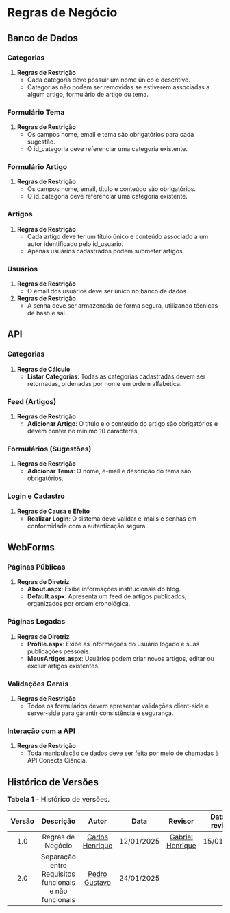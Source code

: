 # Regras de Negócio

## Banco de Dados

### **Categorias**
1. **Regras de Restrição**  
   - Cada categoria deve possuir um nome único e descritivo.
   - Categorias não podem ser removidas se estiverem associadas a algum artigo, formulário de artigo ou tema.

### **Formulário Tema**
1. **Regras de Restrição**  
   - Os campos nome, email e tema são obrigatórios para cada sugestão.
   - O id_categoria deve referenciar uma categoria existente.

### **Formulário Artigo**
1. **Regras de Restrição**  
   - Os campos nome, email, título e conteúdo são obrigatórios.
   - O id_categoria deve referenciar uma categoria existente.

### **Artigos**
1. **Regras de Restrição**  
   - Cada artigo deve ter um título único e conteúdo associado a um autor identificado pelo id_usuario.
   - Apenas usuários cadastrados podem submeter artigos.

### **Usuários**
1. **Regras de Restrição**  
   - O email dos usuários deve ser único no banco de dados.
2. **Regras de Restrição**  
   - A senha deve ser armazenada de forma segura, utilizando técnicas de hash e sal.

## API

### **Categorias**
1. **Regras de Cálculo**  
   - **Listar Categorias**: Todas as categorias cadastradas devem ser retornadas, ordenadas por nome em ordem alfabética.

### **Feed (Artigos)**
1. **Regras de Restrição**  
   - **Adicionar Artigo**: O título e o conteúdo do artigo são obrigatórios e devem conter no mínimo 10 caracteres.

### **Formulários (Sugestões)**
1. **Regras de Restrição**  
   - **Adicionar Tema**: O nome, e-mail e descrição do tema são obrigatórios.

### **Login e Cadastro**
1. **Regras de Causa e Efeito**  
   - **Realizar Login**: O sistema deve validar e-mails e senhas em conformidade com a autenticação segura.

## WebForms

### **Páginas Públicas**
1. **Regras de Diretriz**  
   - **About.aspx**: Exibe informações institucionais do blog.
   - **Default.aspx**: Apresenta um feed de artigos publicados, organizados por ordem cronológica.

### **Páginas Logadas**
1. **Regras de Diretriz**  
   - **Profile.aspx**: Exibe as informações do usuário logado e suas publicações pessoais.
   - **MeusArtigos.aspx**: Usuários podem criar novos artigos, editar ou excluir artigos existentes.

### **Validações Gerais**
1. **Regras de Restrição**  
   - Todos os formulários devem apresentar validações client-side e server-side para garantir consistência e segurança.

### **Interação com a API**
1. **Regras de Restrição**  
   - Toda manipulação de dados deve ser feita por meio de chamadas à API Conecta Ciência.

## Histórico de Versões

<font size="3"><p style="text-align: left">**Tabela 1** - Histórico de versões.</p></font>

| Versão |     Descrição     |                     Autor                      |    Data    |                       Revisor                        | Data de revisão |
| :----: | :---------------: | :--------------------------------------------: | :--------: | :--------------------------------------------------: | :-------------: |
|  1.0   | Regras de Negócio | [Carlos Henrique](https://github.com/carlinn1) | 12/01/2025 | [Gabriel Henrique](https://github.com/gabrielhrlima) |   15/01/2025    |
|  2.0   | Separação entre Requisitos funcionais e não funcionais | [Pedro Gustavo](https://github.com/PedroGusta) | 24/01/2025 |  |    |
